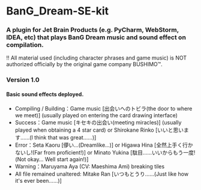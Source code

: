 # BanG_Dream-SE-kit
### A plugin for Jet Brain Products (e.g. PyCharm, WebStorm, IDEA, etc) that plays BanG Dream music and sound effect on compilation.
:bangbang: All material used (including character phrases and game music) is NOT authorized officially by the original game company BUSHIMO:tm:.

### Version 1.0
#### Basic sound effects deployed.
- Compiling / Building：Game music [出会いへのトビラ(the door to where we meet)] (usually played on entering the card drawing interface)
- Success：Game music [キセキの出会い(meeting miracles)] (usually played when obtaining a 4 star card) or Shirokane Rinko [いいと思います……(I think that was great……)]
- Error：Seta Kaoru [儚い…(Dreamlike…)] or Higawa Hina [全然上手く行かないし!(Far from proficient!)] or Minato Yukina [駄目……いいからもう一度!(Not okay… Well start again!)]
- Warning：Maruyama Aya (CV: Maeshima Ami) breaking tiles 
- All file remained unaltered: Mitake Ran [いつもとうり……(Just like how it's ever been……)]

